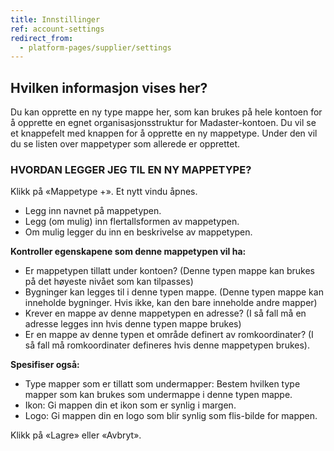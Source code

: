 ```yaml
---
title: Innstillinger
ref: account-settings
redirect_from:
  - platform-pages/supplier/settings
---
```


## Hvilken informasjon vises her?
Du kan opprette en ny type mappe her, som kan brukes på hele kontoen for å opprette en egnet organisasjonsstruktur for Madaster-kontoen. Du vil se et knappefelt med knappen for å opprette en ny mappetype. Under den vil du se listen over mappetyper som allerede er opprettet.

### HVORDAN LEGGER JEG TIL EN NY MAPPETYPE?
Klikk på «Mappetype +». Et nytt vindu åpnes.

- Legg inn navnet på mappetypen.
- Legg (om mulig) inn flertallsformen av mappetypen.
- Om mulig legger du inn en beskrivelse av mappetypen.

**Kontroller egenskapene som denne mappetypen vil ha:**

- Er mappetypen tillatt under kontoen? (Denne typen mappe kan brukes på det høyeste nivået som kan tilpasses)
- Bygninger kan legges til i denne typen mappe. (Denne typen mappe kan inneholde bygninger. Hvis ikke, kan den bare inneholde andre mapper)
- Krever en mappe av denne mappetypen en adresse? (I så fall må en adresse legges inn hvis denne typen mappe brukes)
- Er en mappe av denne typen et område definert av romkoordinater? (I så fall må romkoordinater defineres hvis denne mappetypen brukes).

**Spesifiser også:**

- Type mapper som er tillatt som undermapper: Bestem hvilken type mapper som kan brukes som undermappe i denne typen mappe.
- Ikon: Gi mappen din et ikon som er synlig i margen.
- Logo: Gi mappen din en logo som blir synlig som flis-bilde for mappen.

Klikk på «Lagre» eller «Avbryt».


